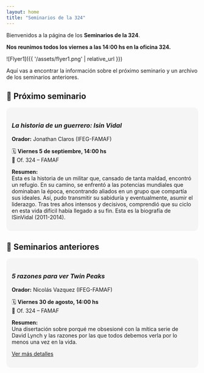 ```yaml
---
layout: home
title: "Seminarios de la 324"
---
```


Bienvenidos a la página de los **Seminarios de la 324**.

**Nos reunimos todos los viernes a las 14:00 hs en la oficina 324.**

<!-- Add an image from assets folder  -->
![Flyer1]({{ '/assets/flyer1.png' | relative_url }})

Aquí vas a encontrar la información sobre el próximo seminario y un archivo de los seminarios anteriores.

## 📢 Próximo seminario


<div style="background:#f5f5f5; border-radius:12px; padding:1em; margin:1em 0;">
  <h3><em>La historia de un guerrero: Isin Vidal</em></h3>
  <p><strong>Orador:</strong> Jonathan Claros (IFEG-FAMAF)</p>
  <p>🗓️ <strong>Viernes 5 de septiembre, 14:00 hs</strong><br>
  📍 Of. 324 – FAMAF</p>
  <p><strong>Resumen:</strong><br>
  Esta es la historia de un militar que, cansado de tanta maldad, encontró un refugio. En su camino, se enfrentó a las potencias mundiales que dominaban la época, encontrando aliados en un grupo que compartía sus ideales. Así, pudo transmitir su sabiduría y eventualmente, asumir el liderazgo. Tras tres años intensos y decisivos, comprendió que su ciclo en esta vida difícil había llegado a su fin. Esta es la biografía de lSinVidal (2011-2014).
  </p>
</div>

## 📂 Seminarios anteriores

<div style="background:#f5f5f5; border-radius:12px; padding:1em; margin:1em 0;">
  <h3><em>5 razones para ver Twin Peaks</em></h3>
  <p><strong>Orador:</strong> Nicolás Vazquez (IFEG-FAMAF)</p>
  <p>🗓️ <strong>Viernes 30 de agosto, 14:00 hs</strong><br>
  📍 Of. 324 – FAMAF</p>
  <p><strong>Resumen:</strong><br>
  Una disertación sobre porqué me obsesioné con la mítica serie de David Lynch y las razones por las que todos debemos verla por lo menos una vez en la vida.</p>
  <p><a href="{{ site.baseurl }}/posts/2025-08-30-5-razones-para-ver-twin-peaks.html }}">Ver más detalles</a></p>
</div>
